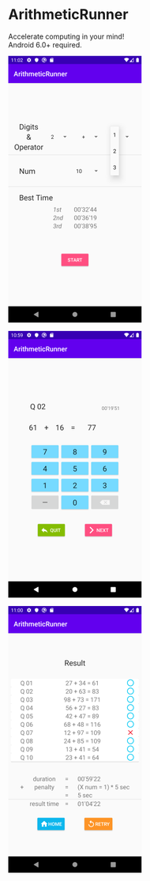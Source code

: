 # ArithmeticRunner

Accelerate computing in your mind!  
Android 6.0+ required.

![main_screen](img/main_screen.png)

![game_screen](img/game_screen.png)

![result_screen](img/result_screen.png)
